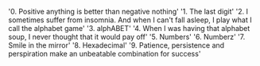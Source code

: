 '0. Positive anything is better than negative nothing'
'1. The last digit'
'2. I sometimes suffer from insomnia. And when I can't fall asleep, I play what I call the alphabet game'
'3. alphABET'
'4. When I was having that alphabet soup, I never thought that it would pay off'
'5. Numbers'
'6. Numberz'
'7. Smile in the mirror'
'8. Hexadecimal'
'9. Patience, persistence and perspiration make an unbeatable combination for success'
